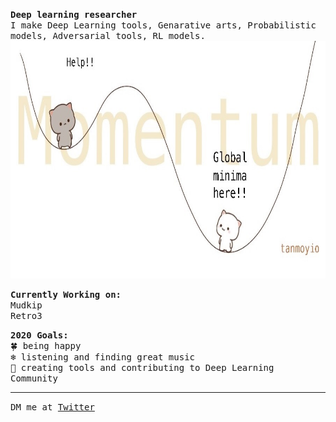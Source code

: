 <p>
 <samp><b>Deep learning researcher</b><br>I make Deep Learning tools, Genarative arts, Probabilistic models, Adversarial tools, RL models.</samp>
<img src='https://github.com/tanmoyio/tanmoyio/blob/master/momentum.JPG?raw=true' height='380px'>
 
 <samp><b>Currently Working on:</b><br>Mudkip <br>Retro3</samp>
 
 <samp><b>2020 Goals:</b><br>:four_leaf_clover: being happy<br>:snowflake: listening and finding great music<br>:mushroom: creating tools and contributing to Deep Learning Community</samp>
 <hr>
 <samp>DM me at <a href="https://twitter.com/tanmoyio">Twitter</a>
  </samp>
</p>
 </p>


<!--
**tanmoyio/tanmoyio** is a ✨ _special_ ✨ repository because its `README.md` (this file) appears on your GitHub profile.

Here are some ideas to get you started:

- 🔭 I’m currently working on ...
- 🌱 I’m currently learning ...
- 👯 I’m looking to collaborate on ...
- 🤔 I’m looking for help with ...
- 💬 Ask me about ...
- 📫 How to reach me: ...
- 😄 Pronouns: ...
- ⚡ Fun fact: ...
-->
